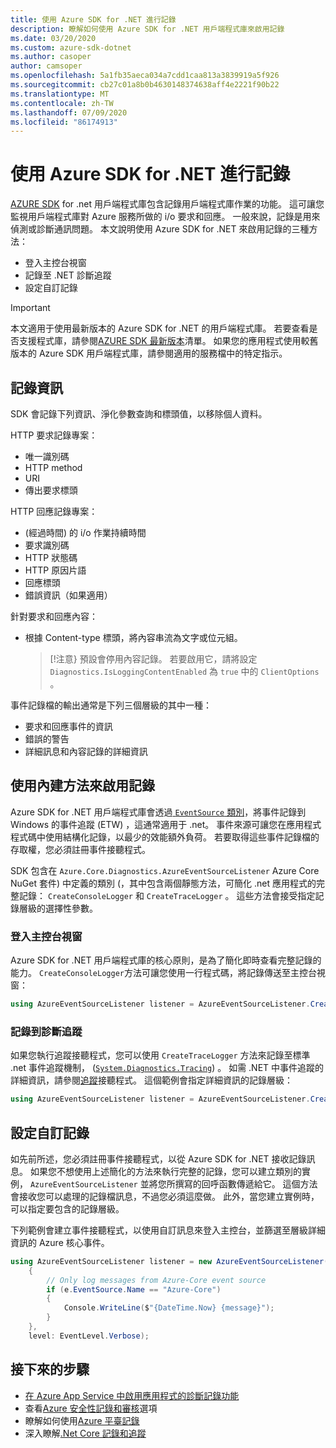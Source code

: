 ```yaml
---
title: 使用 Azure SDK for .NET 進行記錄
description: 瞭解如何使用 Azure SDK for .NET 用戶端程式庫來啟用記錄
ms.date: 03/20/2020
ms.custom: azure-sdk-dotnet
ms.author: casoper
author: camsoper
ms.openlocfilehash: 5a1fb35aeca034a7cdd1caa813a3839919a5f926
ms.sourcegitcommit: cb27c01a8b0b4630148374638aff4e2221f90b22
ms.translationtype: MT
ms.contentlocale: zh-TW
ms.lasthandoff: 07/09/2020
ms.locfileid: "86174913"
---
```

# <a name="logging-with-the-azure-sdk-for-net"></a>使用 Azure SDK for .NET 進行記錄

[AZURE SDK](https://azure.microsoft.com/downloads/) for .net 用戶端程式庫包含記錄用戶端程式庫作業的功能。 這可讓您監視用戶端程式庫對 Azure 服務所做的 i/o 要求和回應。 一般來說，記錄是用來偵測或診斷通訊問題。 本文說明使用 Azure SDK for .NET 來啟用記錄的三種方法：

- 登入主控台視窗
- 記錄至 .NET 診斷追蹤
- 設定自訂記錄

> [!IMPORTANT]
> 本文適用于使用最新版本的 Azure SDK for .NET 的用戶端程式庫。 若要查看是否支援程式庫，請參閱[AZURE SDK 最新版本](https://azure.github.io/azure-sdk/releases/latest/index.html)清單。 如果您的應用程式使用較舊版本的 Azure SDK 用戶端程式庫，請參閱適用的服務檔中的特定指示。

## <a name="log-information"></a>記錄資訊

SDK 會記錄下列資訊、淨化參數查詢和標頭值，以移除個人資料。

HTTP 要求記錄專案：

- 唯一識別碼
- HTTP method
- URI
- 傳出要求標頭

HTTP 回應記錄專案：

-  (經過時間) 的 i/o 作業持續時間
- 要求識別碼
- HTTP 狀態碼
- HTTP 原因片語
- 回應標頭
- 錯誤資訊（如果適用）

針對要求和回應內容：

- 根據 Content-type 標頭，將內容串流為文字或位元組。
     > [!注意} 預設會停用內容記錄。 若要啟用它，請將設定 `Diagnostics.IsLoggingContentEnabled` 為 `true` 中的 `ClientOptions` 。

事件記錄檔的輸出通常是下列三個層級的其中一種：

- 要求和回應事件的資訊
- 錯誤的警告
- 詳細訊息和內容記錄的詳細資訊

## <a name="enable-logging-with-built-in-methods"></a>使用內建方法來啟用記錄

Azure SDK for .NET 用戶端程式庫會透過[ `EventSource` 類別](/dotnet/api/system.diagnostics.tracing.eventsource)，將事件記錄到 Windows 的事件追蹤 (ETW) ，這通常適用于 .net。 事件來源可讓您在應用程式程式碼中使用結構化記錄，以最少的效能額外負荷。 若要取得這些事件記錄檔的存取權，您必須註冊事件接聽程式。

SDK 包含在 `Azure.Core.Diagnostics.AzureEventSourceListener` Azure Core NuGet 套件) 中定義的類別 (，其中包含兩個靜態方法，可簡化 .net 應用程式的完整記錄： `CreateConsoleLogger` 和 `CreateTraceLogger` 。 這些方法會接受指定記錄層級的選擇性參數。

### <a name="log-to-the-console-window"></a>登入主控台視窗

Azure SDK for .NET 用戶端程式庫的核心原則，是為了簡化即時查看完整記錄的能力。 `CreateConsoleLogger`方法可讓您使用一行程式碼，將記錄傳送至主控台視窗：

```csharp
using AzureEventSourceListener listener = AzureEventSourceListener.CreateConsoleLogger();
```

### <a name="log-to-diagnostic-traces"></a>記錄到診斷追蹤

如果您執行追蹤接聽程式，您可以使用 `CreateTraceLogger` 方法來記錄至標準 .net 事件追蹤機制， ([`System.Diagnostics.Tracing`](/dotnet/api/system.diagnostics.tracing)) 。 如需 .NET 中事件追蹤的詳細資訊，請參閱[追蹤](/dotnet/framework/debug-trace-profile/trace-listeners)接聽程式。 這個範例會指定詳細資訊的記錄層級：

```csharp
using AzureEventSourceListener listener = AzureEventSourceListener.CreateTraceLogger(EventLevel.Verbose);
```

## <a name="configure-custom-logging"></a>設定自訂記錄

如先前所述，您必須註冊事件接聽程式，以從 Azure SDK for .NET 接收記錄訊息。 如果您不想使用上述簡化的方法來執行完整的記錄，您可以建立類別的實例， `AzureEventSourceListener` 並將您所撰寫的回呼函數傳遞給它。 這個方法會接收您可以處理的記錄檔訊息，不過您必須這麼做。 此外，當您建立實例時，可以指定要包含的記錄層級。

下列範例會建立事件接聽程式，以使用自訂訊息來登入主控台，並篩選至層級詳細資訊的 Azure 核心事件。

```csharp
using AzureEventSourceListener listener = new AzureEventSourceListener((e, message) =>
    {
        // Only log messages from Azure-Core event source
        if (e.EventSource.Name == "Azure-Core")
        {
            Console.WriteLine($"{DateTime.Now} {message}");
        }
    },
    level: EventLevel.Verbose);
```

## <a name="next-steps"></a>接下來的步驟

- [在 Azure App Service 中啟用應用程式的診斷記錄功能](/azure/app-service/troubleshoot-diagnostic-logs)
- 查看[Azure 安全性記錄和審核](/azure/security/fundamentals/log-audit)選項
- 瞭解如何使用[Azure 平臺記錄](/azure/azure-monitor/platform/platform-logs-overview)
- 深入瞭解[.Net Core 記錄和追蹤](/dotnet/core/diagnostics/logging-tracing)
